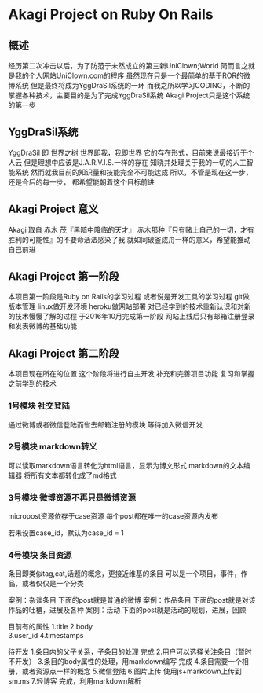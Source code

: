 # Akagi Project on Ruby On Rails

## 概述

经历第二次冲击以后，为了防范于未然成立的第三新UniClown;World
简而言之就是我的个人网站UniClown.com的程序
虽然现在只是一个最简单的基于ROR的微博系统
但是最终将成为YggDraSil系统的一环
而我之所以学习CODING，不断的掌握各种技术，主要目的是为了完成YggDraSil系统
Akagi Project只是这个系统的第一步


## YggDraSil系统
YggDraSil 即 世界之树
世界即我，我即世界
它的存在形式，目前来说最接近于个人云
但是理想中应该是J.A.R.V.I.S.一样的存在
知晓并处理关于我的一切的人工智能系统
然而就我目前的知识量和技能完全不可能达成
所以，不管是现在这一步，
还是今后的每一步，
都希望能朝着这个目标前进

## Akagi Project 意义
Akagi 取自 赤木 茂『黑暗中降临的天才』
赤木那种『只有赌上自己的一切，才有胜利的可能性』的不要命活法感染了我
就如同破釜成舟一样的意义，希望能推动自己前进

## Akagi Project 第一阶段
本项目第一阶段是Ruby on Rails的学习过程
或者说是开发工具的学习过程
git做版本管理
linux做开发环境
heroku做网站部署
对已经学到的技术重新认识和对新的技术慢慢了解的过程
于2016年10月完成第一阶段
网站上线后只有邮箱注册登录和发表微博的基础功能

## Akagi Project 第二阶段
本项目现在所在的位置
这个阶段将进行自主开发
补充和完善项目功能
复习和掌握之前学到的技术


### 1号模块 社交登陆
通过微博或者微信登陆而省去邮箱注册的模块
等待加入微信开发


### 2号模块 markdown转义
可以读取markdown语言转化为html语言，显示为博文形式
markdown的文本编辑器
将所有文本都转化成了md格式


### 3号模块 微博资源不再只是微博资源
micropost资源依存于case资源
每个post都在唯一的case资源内发布

若未设置case_id，默认为case_id = 1

### 4号模块 条目资源
条目即类似tag,cat,话题的概念，更接近维基的条目
可以是一个项目，事件，作品，或者仅仅是一个分类

案例：杂谈条目
下面的post就是普通的微博
案例：作品条目
下面的post就是对该作品的吐槽，进展及各种
案例：活动
下面的post就是活动的规划，进展，回顾


目前有的属性
1.title
2.body  
3.user_id
4.timestamps



待开发
1.条目内的父子关系，子条目的处理             完成
2.用户可以选择关注条目（暂时不开发）
3.条目的body属性的处理，用markdown编写       完成
4.条目需要一个相册，或者资源点一样的概念
5.微信登陆
6.图片上传                                  使用js+markdown上传到sm.ms
7.轻博客                                   完成，利用markdown解析
